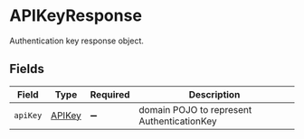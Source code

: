# APIKeyResponse

Authentication key response object.


## Fields

| Field                                      | Type                                       | Required                                   | Description                                |
| ------------------------------------------ | ------------------------------------------ | ------------------------------------------ | ------------------------------------------ |
| `apiKey`                                   | [APIKey](../../models/shared/apikey.md)    | :heavy_minus_sign:                         | domain POJO to represent AuthenticationKey |
